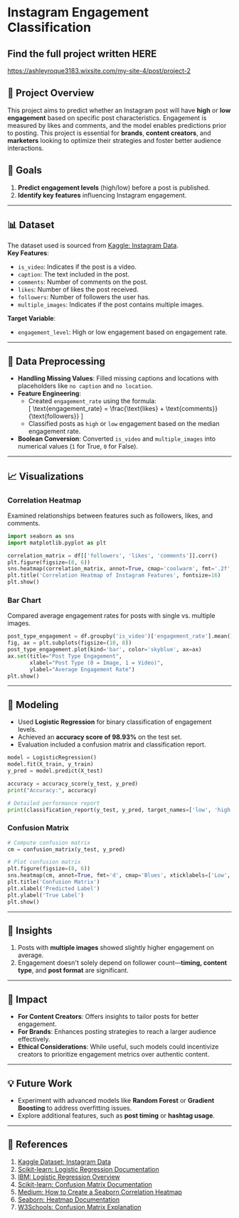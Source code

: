 
# Instagram Engagement Classification

## Find the full project written **HERE**
https://ashleyroque3183.wixsite.com/my-site-4/post/project-2

## 📜 Project Overview  
This project aims to predict whether an Instagram post will have **high** or **low engagement** based on specific post characteristics. Engagement is measured by likes and comments, and the model enables predictions prior to posting. This project is essential for **brands**, **content creators**, and **marketers** looking to optimize their strategies and foster better audience interactions.

## 🎯 Goals  
1. **Predict engagement levels** (high/low) before a post is published.  
2. **Identify key features** influencing Instagram engagement.

---

## 📊 Dataset  
The dataset used is sourced from [Kaggle: Instagram Data](https://www.kaggle.com/datasets/propriyam/instagram-data).  
**Key Features**:  
- `is_video`: Indicates if the post is a video.  
- `caption`: The text included in the post.  
- `comments`: Number of comments on the post.  
- `likes`: Number of likes the post received.  
- `followers`: Number of followers the user has.  
- `multiple_images`: Indicates if the post contains multiple images.  

**Target Variable**:  
- `engagement_level`: High or low engagement based on engagement rate.

---

## 🧹 Data Preprocessing  
- **Handling Missing Values**: Filled missing captions and locations with placeholders like `no caption` and `no location`.  
- **Feature Engineering**:  
  - Created `engagement_rate` using the formula:  
    \[
    \text{engagement\_rate} = \frac{\text{likes} + \text{comments}}{\text{followers}}
    \]
  - Classified posts as `high` or `low` engagement based on the median engagement rate.  
- **Boolean Conversion**: Converted `is_video` and `multiple_images` into numerical values (`1` for True, `0` for False).  

---

## 📈 Visualizations  
### Correlation Heatmap  
Examined relationships between features such as followers, likes, and comments.  

```python
import seaborn as sns
import matplotlib.pyplot as plt

correlation_matrix = df[['followers', 'likes', 'comments']].corr()
plt.figure(figsize=(8, 6))
sns.heatmap(correlation_matrix, annot=True, cmap='coolwarm', fmt='.2f', cbar=True)
plt.title('Correlation Heatmap of Instagram Features', fontsize=16)
plt.show()
```

### Bar Chart  
Compared average engagement rates for posts with single vs. multiple images.  

```python
post_type_engagement = df.groupby('is_video')['engagement_rate'].mean()
fig, ax = plt.subplots(figsize=(10, 8))
post_type_engagement.plot(kind='bar', color='skyblue', ax=ax)
ax.set(title="Post Type Engagement", 
       xlabel="Post Type (0 = Image, 1 = Video)", 
       ylabel="Average Engagement Rate")
plt.show()
```

---

## 🤖 Modeling  
- Used **Logistic Regression** for binary classification of engagement levels.  
- Achieved an **accuracy score of 98.93%** on the test set.  
- Evaluation included a confusion matrix and classification report.

```python
model = LogisticRegression() 
model.fit(X_train, y_train) 
y_pred = model.predict(X_test)

accuracy = accuracy_score(y_test, y_pred) 
print("Accuracy:", accuracy)

# Detailed performance report
print(classification_report(y_test, y_pred, target_names=['low', 'high']))
```

### Confusion Matrix  
```python
# Compute confusion matrix
cm = confusion_matrix(y_test, y_pred)

# Plot confusion matrix
plt.figure(figsize=(8, 6))
sns.heatmap(cm, annot=True, fmt='d', cmap='Blues', xticklabels=['Low', 'High'], yticklabels=['Low', 'High'])
plt.title('Confusion Matrix')
plt.xlabel('Predicted Label')
plt.ylabel('True Label')
plt.show()

```

---

## 📖 Insights  
1. Posts with **multiple images** showed slightly higher engagement on average.  
2. Engagement doesn't solely depend on follower count—**timing, content type**, and **post format** are significant.  

---

## 🌟 Impact  
- **For Content Creators**: Offers insights to tailor posts for better engagement.  
- **For Brands**: Enhances posting strategies to reach a larger audience effectively.  
- **Ethical Considerations**: While useful, such models could incentivize creators to prioritize engagement metrics over authentic content.


---

## 💡 Future Work  
- Experiment with advanced models like **Random Forest** or **Gradient Boosting** to address overfitting issues.  
- Explore additional features, such as **post timing** or **hashtag usage**.

---

## 📜 References  
1. [Kaggle Dataset: Instagram Data](https://www.kaggle.com/datasets/propriyam/instagram-data)  
2. [Scikit-learn: Logistic Regression Documentation](https://scikitlearn.org/dev/modules/generated/sklearn.linear_model.LogisticRegression.html)  
3. [IBM: Logistic Regression Overview](https://www.ibm.com/topics/logistic-regression)  
4. [Scikit-learn: Confusion Matrix Documentation](https://scikitlearn.org/dev/modules/generated/sklearn.metrics.confusion_matrix.html)  
5. [Medium: How to Create a Seaborn Correlation Heatmap](https://medium.com/@szabo.bibor/how-to-create-a-seaborn-correlation-heatmap-in-python-834c0686b88e)  
6. [Seaborn: Heatmap Documentation](https://seaborn.pydata.org/generated/seaborn.heatmap.html)  
7. [W3Schools: Confusion Matrix Explanation](https://www.w3schools.com/python/python_ml_confusion_matrix.asp)  


